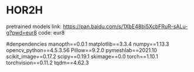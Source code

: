 # HOR2H
pretrained models link: https://pan.baidu.com/s/1XbE48bj5XcbFRuR-sALu-g?pwd=eur8 code: eur8

#denpendencies
manopth==0.0.1
matplotlib==3.3.4
numpy==1.13.3
opencv_python==4.5.3.56
Pillow==9.2.0
pymeshlab==2021.10
scikit_image==0.17.2
scipy==0.19.1
skimage==0.0
torch==1.10.1
torchvision==0.11.2
tqdm==4.62.3
